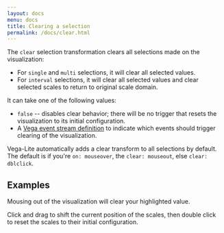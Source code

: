 ```yaml
---
layout: docs
menu: docs
title: Clearing a selection
permalink: /docs/clear.html
---
```


The `clear` selection transformation clears all selections made on the visualization:

- For `single` and `multi` selections, it will clear all selected values.
- For `interval` selections, it will clear all selected values and clear selected scales to return to original scale domain.

It can take one of the following values:

- `false` -- disables clear behavior; there will be no trigger that resets the visualization to its initial configuration.
- A [Vega event stream definition](https://vega.github.io/vega/docs/event-streams/) to indicate which events should trigger clearing of the visualization.

Vega-Lite automatically adds a clear transform to all selections by default. The default is if you're `on: mouseover`, the `clear: mouseout`, else `clear: dblclick`.

## Examples

Mousing out of the visualization will clear your highlighted value.

<div id="paintbrush_nearest_clear" class="vl-example" data-name="interactive_stocks_nearest_index"></div>

Click and drag to shift the current position of the scales, then double click to reset the scales to their initial configuration.

<div id="selection_resolution_clear" class="vl-example" data-name="selection_resolution_global"></div>
